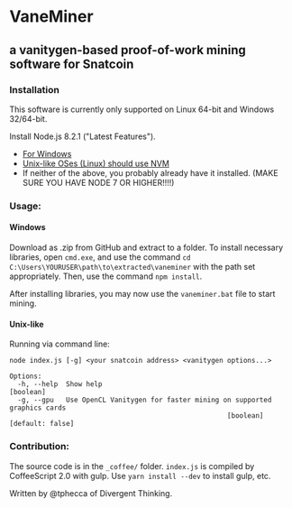 # VaneMiner
## a vanitygen-based proof-of-work mining software for Snatcoin

### Installation

This software is currently only supported on Linux 64-bit and Windows 32/64-bit.

Install Node.js 8.2.1 ("Latest Features").

 - [For Windows](https://nodejs.org/en/)
 - [Unix-like OSes (Linux) should use NVM](https://github.com/creationix/nvm)
 - If neither of the above, you probably already have it installed.
   (MAKE SURE YOU HAVE NODE 7 OR HIGHER!!!!)

### Usage:

#### Windows
Download as .zip from GitHub and extract to a folder.
To install necessary libraries, open `cmd.exe`, and use the command
`cd C:\Users\YOURUSER\path\to\extracted\vaneminer` with the path set
appropriately. Then, use the command `npm install`.

After installing libraries, you may now use the `vaneminer.bat` file to start
mining.

#### Unix-like
Running via command line:
```
node index.js [-g] <your snatcoin address> <vanitygen options...>

Options:
  -h, --help  Show help                                                [boolean]
  -g, --gpu   Use OpenCL Vanitygen for faster mining on supported graphics cards
                                                      [boolean] [default: false]
```

### Contribution:

The source code is in the `_coffee/` folder. `index.js` is compiled by
CoffeeScript 2.0 with gulp. Use `yarn install --dev` to install gulp, etc.

Written by @tphecca of Divergent Thinking.
